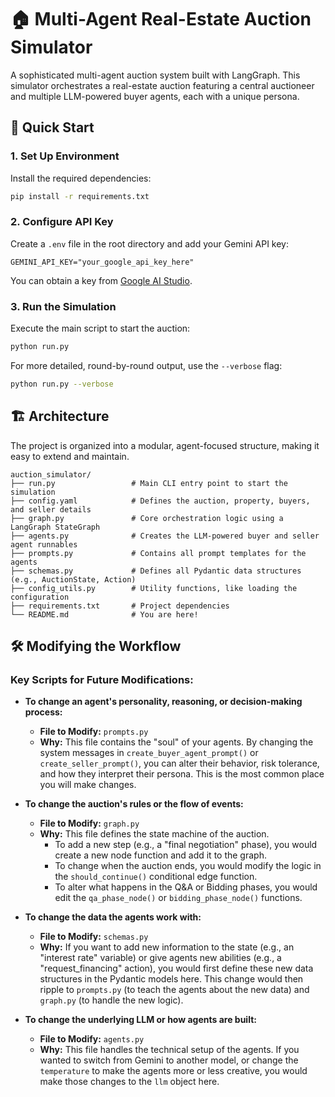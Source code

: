 # 🏠 Multi-Agent Real-Estate Auction Simulator

A sophisticated multi-agent auction system built with LangGraph. This simulator orchestrates a real-estate auction featuring a central auctioneer and multiple LLM-powered buyer agents, each with a unique persona.

## 🚀 Quick Start

### 1. Set Up Environment

Install the required dependencies:
```bash
pip install -r requirements.txt
```

### 2. Configure API Key

Create a `.env` file in the root directory and add your Gemini API key:
```
GEMINI_API_KEY="your_google_api_key_here"
```
You can obtain a key from [Google AI Studio](https://makersuite.google.com/app/apikey).

### 3. Run the Simulation

Execute the main script to start the auction:
```bash
python run.py
```

For more detailed, round-by-round output, use the `--verbose` flag:
```bash
python run.py --verbose
```

## 🏗️ Architecture

The project is organized into a modular, agent-focused structure, making it easy to extend and maintain.

```
auction_simulator/
├── run.py                 # Main CLI entry point to start the simulation
├── config.yaml            # Defines the auction, property, buyers, and seller details
├── graph.py               # Core orchestration logic using a LangGraph StateGraph
├── agents.py              # Creates the LLM-powered buyer and seller agent runnables
├── prompts.py             # Contains all prompt templates for the agents
├── schemas.py             # Defines all Pydantic data structures (e.g., AuctionState, Action)
├── config_utils.py        # Utility functions, like loading the configuration
├── requirements.txt       # Project dependencies
└── README.md              # You are here!
```

## 🛠️ Modifying the Workflow

### Key Scripts for Future Modifications:

*   **To change an agent's personality, reasoning, or decision-making process:**
    *   **File to Modify:** `prompts.py`
    *   **Why:** This file contains the "soul" of your agents. By changing the system messages in `create_buyer_agent_prompt()` or `create_seller_prompt()`, you can alter their behavior, risk tolerance, and how they interpret their persona. This is the most common place you will make changes.

*   **To change the auction's rules or the flow of events:**
    *   **File to Modify:** `graph.py`
    *   **Why:** This file defines the state machine of the auction.
        *   To add a new step (e.g., a "final negotiation" phase), you would create a new node function and add it to the graph.
        *   To change when the auction ends, you would modify the logic in the `should_continue()` conditional edge function.
        *   To alter what happens in the Q&A or Bidding phases, you would edit the `qa_phase_node()` or `bidding_phase_node()` functions.

*   **To change the data the agents work with:**
    *   **File to Modify:** `schemas.py`
    *   **Why:** If you want to add new information to the state (e.g., an "interest rate" variable) or give agents new abilities (e.g., a "request\_financing" action), you would first define these new data structures in the Pydantic models here. This change would then ripple to `prompts.py` (to teach the agents about the new data) and `graph.py` (to handle the new logic).

*   **To change the underlying LLM or how agents are built:**
    *   **File to Modify:** `agents.py`
    *   **Why:** This file handles the technical setup of the agents. If you wanted to switch from Gemini to another model, or change the `temperature` to make the agents more or less creative, you would make those changes to the `llm` object here.